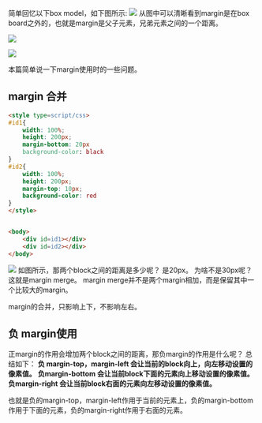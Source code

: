 简单回忆以下box model，如下图所示:
![](box_model.png)
从图中可以清晰看到margin是在box board之外的，也就是margin是父子元素，兄弟元素之间的一个距离。

![](parent_child_margin.png)

![](brother_margin.png)

本篇简单说一下margin使用时的一些问题。

## margin 合并
```html
<style type=script/css>
#id1{
	width: 100%;
	height: 200px;
	margin-bottom: 20px
	background-color: black
}
#id2{
	width: 100%;
	height: 200px;
	margin-top: 10px;
	background-color: red
}
</style>


<body>
	<div id=id1></div>
	<div id=id2></div>
</body>
```

![](brother_merge.png)
如图所示，那两个block之间的距离是多少呢？ 是20px。 为啥不是30px呢？ 这就是margin merge。 margin merge并不是两个margin相加，而是保留其中一个比较大的margin。

margin的合并，只影响上下，不影响左右。
## 负 margin使用

正margin的作用会增加两个block之间的距离，那负margin的作用是什么呢？
总结如下：
**负 margin-top，margin-left 会让当前的block向上，向左移动设置的像素值。**
**负margin-bottom 会让当前block下面的元素向上移动设置的像素值。**
**负margin-right  会让当前block右面的元素向左移动设置的像素值。**

也就是负的margin-top，margin-left作用于当前的元素上，负的margin-bottom作用于下面的元素，负的margin-right作用于右面的元素。









